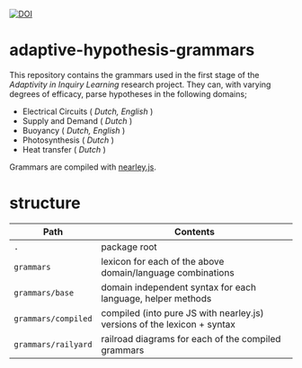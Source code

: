 [![DOI](https://zenodo.org/badge/110849420.svg)](https://zenodo.org/badge/latestdoi/110849420)

# adaptive-hypothesis-grammars
This repository contains the grammars used in the first stage of the _Adaptivity in Inquiry Learning_ research project. They can, with varying degrees of efficacy, parse hypotheses in the following domains;

 - Electrical Circuits    ( _Dutch, English_ )
 - Supply and Demand      ( _Dutch_ )
 - Buoyancy               ( _Dutch, English_ )
 - Photosynthesis         ( _Dutch_ )
 - Heat transfer          ( _Dutch_ )
 
 Grammars are compiled with [nearley.js](https://nearley.js.org).
 
 
# structure
| Path  | Contents |
| ------------- | ------------- |
| `.` | package root  |
| `grammars` | lexicon for each of the above domain/language combinations |
| `grammars/base` | domain independent syntax for each language, helper methods |
| `grammars/compiled` | compiled (into pure JS with nearley.js) versions of the lexicon + syntax |
| `grammars/railyard` | railroad diagrams for each of the compiled grammars | 
